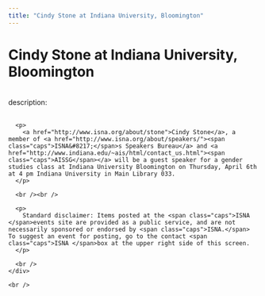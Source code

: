```yaml
---
title: "Cindy Stone at Indiana University, Bloomington"
---
```


# Cindy Stone at Indiana University, Bloomington

<div class="flexinode-body flexinode-2">
  <div class="flexinode-textarea-1">
    <div class="form-item">
      <br /> <label>description:</label><br /><br /> 
      
      <p>
        <a href="http://www.isna.org/about/stone">Cindy Stone</a>, a member of <a href="http://www.isna.org/about/speakers/"><span class="caps">ISNA&#8217;</span>s Speakers Bureau</a> and <a href="http://www.indiana.edu/~ais/html/contact_us.html"><span class="caps">AISSG</span></a> will be a guest speaker for a gender studies class at Indiana University Bloomington on Thursday, April 6th at 4 pm Indiana University in Main Library 033.
      </p>
      
      <br /><br />
      
      <p>
        Standard disclaimer: Items posted at the <span class="caps">ISNA </span>events site are provided as a public service, and are not necessarily sponsored or endorsed by <span class="caps">ISNA.</span> To suggest an event for posting, go to the contact <span class="caps">ISNA </span>box at the upper right side of this screen.
      </p>
      
      <br />
    </div>
    
    <br />
  </div>
</div>